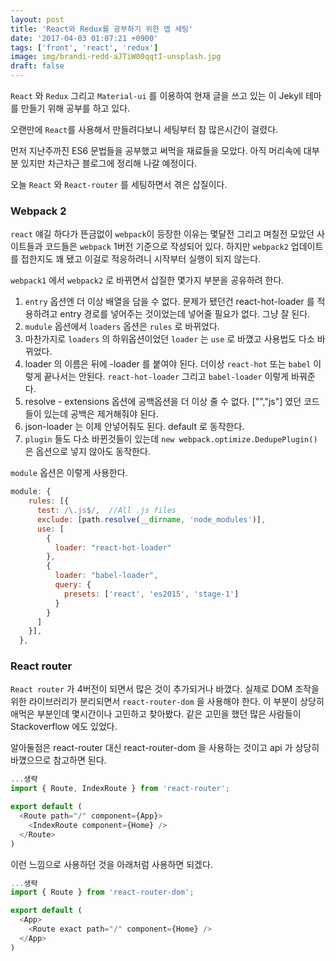 ```yaml
---
layout: post
title: 'React와 Redux를 공부하기 위한 앱 세팅'
date: '2017-04-03 01:07:21 +0900'
tags: ['front', 'react', 'redux']
image: img/brandi-redd-aJTiW00qqtI-unsplash.jpg
draft: false
---
```


`React` 와 `Redux` 그리고 `Material-ui` 를 이용하여 현재 글을 쓰고 있는 이 Jekyll 테마를 만들기 위해 공부를 하고 있다.

오랜만에 `React`를 사용해서 만들려다보니 세팅부터 참 많은시간이 걸렸다.

먼저 지난주까진 ES6 문법들을 공부했고 써먹을 재료들을 모았다.
아직 머리속에 대부분 있지만 차근차근 블로그에 정리해 나갈 예정이다.

오늘 `React` 와 `React-router` 를 세팅하면서 겪은 삽질이다.

### Webpack 2

`react` 얘길 하다가 뜬금없이 `webpack`이 등장한 이유는 몇달전 그리고 며칠전 모았던 사이트들과 코드들은 `webpack` 1버전 기준으로 작성되어 있다. 하지만 `webpack2` 업데이트를 접한지도 꽤 됐고 이걸로 적응하려니 시작부터 실행이 되지 않는다.

`webpack1` 에서 `webpack2` 로 바뀌면서 삽질한 몇가지 부분을 공유하려 한다.

1. `entry` 옵션엔 더 이상 배열을 담을 수 없다.
   문제가 됐던건 react-hot-loader 를 적용하려고 entry 경로를 넣어주는 것이었는데 넣어줄 필요가 없다. 그냥 잘 된다.
2. `mudule` 옵션에서 `loaders` 옵션은 `rules` 로 바뀌었다.
3. 마찬가지로 `loaders` 의 하위옵션이었던 `loader` 는 `use` 로 바꼈고 사용법도 다소 바뀌었다.
4. loader 의 이름은 뒤에 -loader 를 붙여야 된다. 더이상 `react-hot` 또는 `babel` 이렇게 끝나서는 안된다.
   `react-hot-loader` 그리고 `babel-loader` 이렇게 바꿔준다.
5. resolve - extensions 옵션에 공백옵션을 더 이상 줄 수 없다.
   ["","js"] 였던 코드들이 있는데 공백은 제거해줘야 된다.
6. json-loader 는 이제 안넣어줘도 된다. default 로 동작한다.
7. `plugin` 들도 다소 바뀐것들이 있는데 `new webpack.optimize.DedupePlugin()` 은 옵션으로 넣지 않아도 동작한다.

`module` 옵션은 이렇게 사용한다.

```js
module: {
    rules: [{
      test: /\.js$/,  //All .js files
      exclude: [path.resolve(__dirname, 'node_modules')],
      use: [
        {
          loader: "react-hot-loader"
        },
        {
          loader: "babel-loader",
          query: {
            presets: ['react', 'es2015', 'stage-1']
          }
        }
      ]
    }],
  },
```

### React router

`React router` 가 4버전이 되면서 많은 것이 추가되거나 바꼈다.
실제로 DOM 조작을 위한 라이브러리가 분리되면서 `react-router-dom` 을 사용해야 한다.
이 부분이 상당히 애먹은 부분인데 몇시간이나 고민하고 찾아봤다. 같은 고민을 했던 많은 사람들이 Stackoverflow 에도 있었다.

알아둘점은 react-router 대신 react-router-dom 을 사용하는 것이고
api 가 상당히 바꼈으므로 참고하면 된다.

```js
...생략
import { Route, IndexRoute } from 'react-router';

export default (
  <Route path="/" component={App}>
    <IndexRoute component={Home} />
  </Route>
)
```

이런 느낌으로 사용하던 것을 아래처럼 사용하면 되겠다.

```js
...생략
import { Route } from 'react-router-dom';

export default (
  <App>
    <Route exact path="/" component={Home} />
  </App>
)
```
